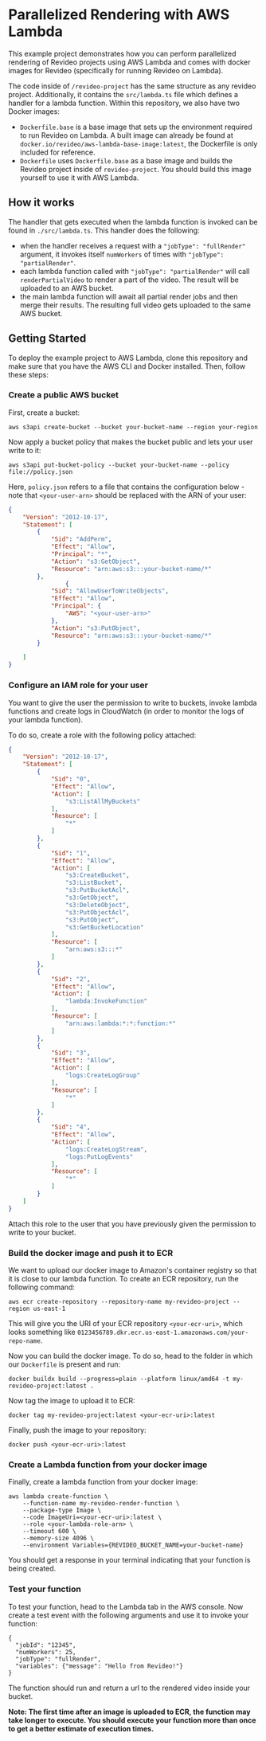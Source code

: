 # Parallelized Rendering with AWS Lambda

This example project demonstrates how you can perform parallelized rendering of Revideo projects using AWS Lambda and comes with docker images for Revideo (specifically for running Revideo on Lambda). 

The code inside of `/revideo-project` has the same structure as any revideo project. Additionally, it contains the `src/lambda.ts` file which defines a handler for a lambda function. Within this repository, we also have two Docker images:

- `Dockerfile.base` is a base image that sets up the environment required to run Revideo on Lambda. A built image can already be found at `docker.io/revideo/aws-lambda-base-image:latest`, the Dockerfile is only included for reference.
- `Dockerfile` uses `Dockerfile.base` as a base image and builds the Revideo project inside of `revideo-project`. You should build this image yourself to use it with AWS Lambda.


## How it works

The handler that gets executed when the lambda function is invoked can be found in `./src/lambda.ts`. This handler does the following:

- when the handler receives a request with a `"jobType": "fullRender"` argument, it invokes itself `numWorkers` of times with `"jobType": "partialRender"`.
- each lambda function called with `"jobType": "partialRender"` will call `renderPartialVideo` to render a part of the video. The result will be uploaded to an AWS bucket.
- the main lambda function will await all partial render jobs and then merge their results. The resulting full video gets uploaded to the same AWS bucket.

## Getting Started

To deploy the example project to AWS Lambda, clone this repository and make sure that you have the AWS CLI and Docker installed. Then, follow these steps: 

### Create a public AWS bucket

First, create a bucket:

```
aws s3api create-bucket --bucket your-bucket-name --region your-region
```

Now apply a bucket policy that makes the bucket public and lets your user write to it:

```
aws s3api put-bucket-policy --bucket your-bucket-name --policy file://policy.json
```

Here, `policy.json` refers to a file that contains the configuration below - note that `<your-user-arn>` should be replaced with the ARN of your user:

```json
{
    "Version": "2012-10-17",
    "Statement": [
        {
            "Sid": "AddPerm",
            "Effect": "Allow",
            "Principal": "*",
            "Action": "s3:GetObject",
            "Resource": "arn:aws:s3:::your-bucket-name/*"
        },
                {
            "Sid": "AllowUserToWriteObjects",
            "Effect": "Allow",
            "Principal": {
                "AWS": "<your-user-arn>"
            },
            "Action": "s3:PutObject",
            "Resource": "arn:aws:s3:::your-bucket-name/*"
        }

    ]
}
```

### Configure an IAM role for your user

You want to give the user the permission to write to buckets, invoke lambda functions and create logs in CloudWatch (in order to monitor the logs of your lambda function).

To do so, create a role with the following policy attached:

```json
{
    "Version": "2012-10-17",
    "Statement": [
        {
            "Sid": "0",
            "Effect": "Allow",
            "Action": [
                "s3:ListAllMyBuckets"
            ],
            "Resource": [
                "*"
            ]
        },
        {
            "Sid": "1",
            "Effect": "Allow",
            "Action": [
                "s3:CreateBucket",
                "s3:ListBucket",
                "s3:PutBucketAcl",
                "s3:GetObject",
                "s3:DeleteObject",
                "s3:PutObjectAcl",
                "s3:PutObject",
                "s3:GetBucketLocation"
            ],
            "Resource": [
                "arn:aws:s3:::*"
            ]
        },
        {
            "Sid": "2",
            "Effect": "Allow",
            "Action": [
                "lambda:InvokeFunction"
            ],
            "Resource": [
                "arn:aws:lambda:*:*:function:*"
            ]
        },
        {
            "Sid": "3",
            "Effect": "Allow",
            "Action": [
                "logs:CreateLogGroup"
            ],
            "Resource": [
                "*"
            ]
        },
        {
            "Sid": "4",
            "Effect": "Allow",
            "Action": [
                "logs:CreateLogStream",
                "logs:PutLogEvents"
            ],
            "Resource": [
                "*"
            ]
        }
    ]
}
```

Attach this role to the user that you have previously given the permission to write to your bucket.

### Build the docker image and push it to ECR

We want to upload our docker image to Amazon's container registry so that it is close to our lambda function. To create an ECR repository, run the following command:

```
aws ecr create-repository --repository-name my-revideo-project --region us-east-1
```

This will give you the URI of your ECR repository `<your-ecr-uri>`, which looks something like `0123456789.dkr.ecr.us-east-1.amazonaws.com/your-repo-name`.

Now you can build the docker image. To do so, head to the folder in which our `Dockerfile` is present and run:

```
docker buildx build --progress=plain --platform linux/amd64 -t my-revideo-project:latest .
```

Now tag the image to upload it to ECR:

```
docker tag my-revideo-project:latest <your-ecr-uri>:latest
```

Finally, push the image to your repository:
```
docker push <your-ecr-uri>:latest
```

### Create a Lambda function from your docker image

Finally, create a lambda function from your docker image:

```
aws lambda create-function \
    --function-name my-revideo-render-function \
    --package-type Image \
    --code ImageUri=<your-ecr-uri>:latest \
    --role <your-lambda-role-arn> \
    --timeout 600 \
    --memory-size 4096 \
    --environment Variables={REVIDEO_BUCKET_NAME=your-bucket-name}
```

You should get a response in your terminal indicating that your function is being created.

### Test your function

To test your function, head to the Lambda tab in the AWS console. Now create a test event with the following arguments and use it to invoke your function:

```
{
  "jobId": "12345",
  "numWorkers": 25,
  "jobType": "fullRender",
  "variables": {"message": "Hello from Revideo!"}
}
```

The function should run and return a url to the rendered video inside your bucket.

**Note: The first time after an image is uploaded to ECR, the function may take longer to execute. You should execute your function more than once to get a better estimate of execution times.**
